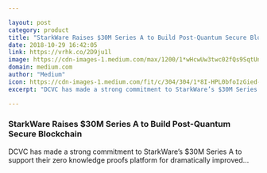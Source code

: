 ```yaml
---

layout: post
category: product
title: "StarkWare Raises $30M Series A to Build Post-Quantum Secure Blockchain"
date: 2018-10-29 16:42:05
link: https://vrhk.co/2D9ju1l
image: https://cdn-images-1.medium.com/max/1200/1*wHcwUw3twc02fQs9SqtUnw.png
domain: medium.com
author: "Medium"
icon: https://cdn-images-1.medium.com/fit/c/304/304/1*8I-HPL0bfoIzGied-dzOvA.png
excerpt: "DCVC has made a strong commitment to StarkWare’s $30M Series A to support their zero knowledge proofs platform for dramatically improved…"

---
```


### StarkWare Raises $30M Series A to Build Post-Quantum Secure Blockchain

DCVC has made a strong commitment to StarkWare’s $30M Series A to support their zero knowledge proofs platform for dramatically improved…